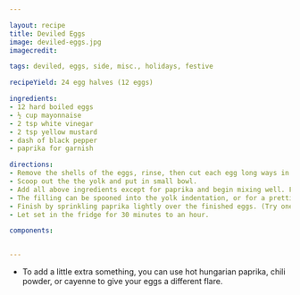 ```yaml
---

layout: recipe
title: Deviled Eggs
image: deviled-eggs.jpg
imagecredit:

tags: deviled, eggs, side, misc., holidays, festive

recipeYield: 24 egg halves (12 eggs)

ingredients: 
- 12 hard boiled eggs
- ½ cup mayonnaise 
- 2 tsp white vinegar
- 2 tsp yellow mustard
- dash of black pepper
- paprika for garnish

directions:
- Remove the shells of the eggs, rinse, then cut each egg long ways in half.
- Scoop out the the yolk and put in small bowl. 
- Add all above ingredients except for paprika and begin mixing well. For best results, use a hand mixer on a high speed to whip the mixture so it is light and fluffy.
- The filling can be spooned into the yolk indentation, or for a prettier presentation, you can spoon the filling into a frosting bag with a star tip or something similar to give texture and use that to fill the center of the eggs. 
- Finish by sprinkling paprika lightly over the finished eggs. (Try one egg before adding more, in case you don’t like paprika or if it is really strong.)
- Let set in the fridge for 30 minutes to an hour. 

components:


---
```

- To add a little extra something, you can use hot hungarian paprika, chili powder, or cayenne to give your eggs a different flare. 
